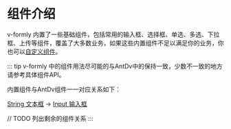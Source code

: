 # 组件介绍

v-formly 内置了一些基础组件，包括常用的输入框、选择框、单选、多选、下拉框、上传等组件，覆盖了大多数业务，如果这些内置组件不足以满足你的业务，你也可以[自定义组件](TODO)。

::: tip
v-formly 中的组件用法尽可能的与AntDv中的保持一致，少数不一致的地方请参考具体组件API。

内置组件与AntDv组件一一对应关系如下：

[String 文本框](/zh/components/string.html) -> [Input 输入框](https://1x.antdv.com/components/input-cn/)

// TODO 列出剩余的组件关系
:::